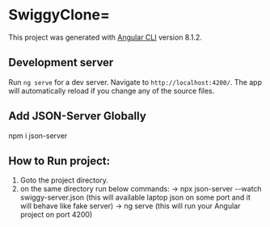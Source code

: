 # SwiggyClone=
This project was generated with [Angular CLI](https://github.com/angular/angular-cli) version 8.1.2.

## Development server

Run `ng serve` for a dev server. Navigate to `http://localhost:4200/`. The app will automatically reload if you change any of the source files.

## Add JSON-Server Globally 
 
npm i json-server

## How to Run project:

1. Goto the project directory. 
2. on the same directory run below commands:
   -> npx json-server --watch swiggy-server.json  (this will available laptop json on some port and it will behave like fake server)
   -> ng serve  (this will run your Angular project on port 4200)
